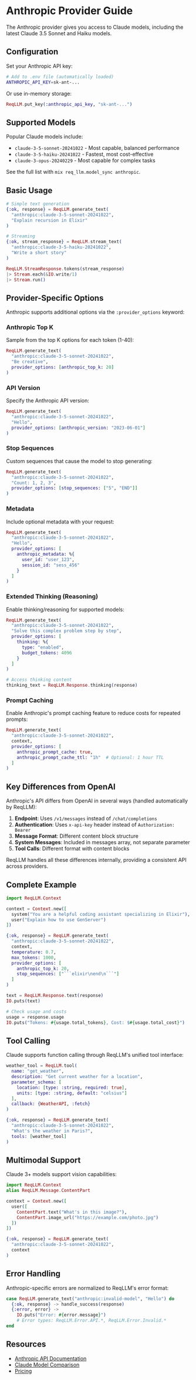 # Anthropic Provider Guide

The Anthropic provider gives you access to Claude models, including the latest Claude 3.5 Sonnet and Haiku models.

## Configuration

Set your Anthropic API key:

```bash
# Add to .env file (automatically loaded)
ANTHROPIC_API_KEY=sk-ant-...
```

Or use in-memory storage:

```elixir
ReqLLM.put_key(:anthropic_api_key, "sk-ant-...")
```

## Supported Models

Popular Claude models include:

- `claude-3-5-sonnet-20241022` - Most capable, balanced performance
- `claude-3-5-haiku-20241022` - Fastest, most cost-effective
- `claude-3-opus-20240229` - Most capable for complex tasks

See the full list with `mix req_llm.model_sync anthropic`.

## Basic Usage

```elixir
# Simple text generation
{:ok, response} = ReqLLM.generate_text(
  "anthropic:claude-3-5-sonnet-20241022",
  "Explain recursion in Elixir"
)

# Streaming
{:ok, stream_response} = ReqLLM.stream_text(
  "anthropic:claude-3-5-haiku-20241022",
  "Write a short story"
)

ReqLLM.StreamResponse.tokens(stream_response)
|> Stream.each(&IO.write/1)
|> Stream.run()
```

## Provider-Specific Options

Anthropic supports additional options via the `:provider_options` keyword:

### Anthropic Top K

Sample from the top K options for each token (1-40):

```elixir
ReqLLM.generate_text(
  "anthropic:claude-3-5-sonnet-20241022",
  "Be creative",
  provider_options: [anthropic_top_k: 20]
)
```

### API Version

Specify the Anthropic API version:

```elixir
ReqLLM.generate_text(
  "anthropic:claude-3-5-sonnet-20241022",
  "Hello",
  provider_options: [anthropic_version: "2023-06-01"]
)
```

### Stop Sequences

Custom sequences that cause the model to stop generating:

```elixir
ReqLLM.generate_text(
  "anthropic:claude-3-5-sonnet-20241022",
  "Count: 1, 2, 3",
  provider_options: [stop_sequences: ["5", "END"]]
)
```

### Metadata

Include optional metadata with your request:

```elixir
ReqLLM.generate_text(
  "anthropic:claude-3-5-sonnet-20241022",
  "Hello",
  provider_options: [
    anthropic_metadata: %{
      user_id: "user_123",
      session_id: "sess_456"
    }
  ]
)
```

### Extended Thinking (Reasoning)

Enable thinking/reasoning for supported models:

```elixir
ReqLLM.generate_text(
  "anthropic:claude-3-5-sonnet-20241022",
  "Solve this complex problem step by step",
  provider_options: [
    thinking: %{
      type: "enabled",
      budget_tokens: 4096
    }
  ]
)

# Access thinking content
thinking_text = ReqLLM.Response.thinking(response)
```

### Prompt Caching

Enable Anthropic's prompt caching feature to reduce costs for repeated prompts:

```elixir
ReqLLM.generate_text(
  "anthropic:claude-3-5-sonnet-20241022",
  context,
  provider_options: [
    anthropic_prompt_cache: true,
    anthropic_prompt_cache_ttl: "1h"  # Optional: 1 hour TTL
  ]
)
```

## Key Differences from OpenAI

Anthropic's API differs from OpenAI in several ways (handled automatically by ReqLLM):

1. **Endpoint**: Uses `/v1/messages` instead of `/chat/completions`
2. **Authentication**: Uses `x-api-key` header instead of `Authorization: Bearer`
3. **Message Format**: Different content block structure
4. **System Messages**: Included in messages array, not separate parameter
5. **Tool Calls**: Different format with content blocks

ReqLLM handles all these differences internally, providing a consistent API across providers.

## Complete Example

```elixir
import ReqLLM.Context

context = Context.new([
  system("You are a helpful coding assistant specializing in Elixir"),
  user("Explain how to use GenServer")
])

{:ok, response} = ReqLLM.generate_text(
  "anthropic:claude-3-5-sonnet-20241022",
  context,
  temperature: 0.7,
  max_tokens: 1000,
  provider_options: [
    anthropic_top_k: 20,
    stop_sequences: ["```elixir\nend\n```"]
  ]
)

text = ReqLLM.Response.text(response)
IO.puts(text)

# Check usage and costs
usage = response.usage
IO.puts("Tokens: #{usage.total_tokens}, Cost: $#{usage.total_cost}")
```

## Tool Calling

Claude supports function calling through ReqLLM's unified tool interface:

```elixir
weather_tool = ReqLLM.tool(
  name: "get_weather",
  description: "Get current weather for a location",
  parameter_schema: [
    location: [type: :string, required: true],
    units: [type: :string, default: "celsius"]
  ],
  callback: {WeatherAPI, :fetch}
)

{:ok, response} = ReqLLM.generate_text(
  "anthropic:claude-3-5-sonnet-20241022",
  "What's the weather in Paris?",
  tools: [weather_tool]
)
```

## Multimodal Support

Claude 3+ models support vision capabilities:

```elixir
import ReqLLM.Context
alias ReqLLM.Message.ContentPart

context = Context.new([
  user([
    ContentPart.text("What's in this image?"),
    ContentPart.image_url("https://example.com/photo.jpg")
  ])
])

{:ok, response} = ReqLLM.generate_text(
  "anthropic:claude-3-5-sonnet-20241022",
  context
)
```

## Error Handling

Anthropic-specific errors are normalized to ReqLLM's error format:

```elixir
case ReqLLM.generate_text("anthropic:invalid-model", "Hello") do
  {:ok, response} -> handle_success(response)
  {:error, error} -> 
    IO.puts("Error: #{error.message}")
    # Error types: ReqLLM.Error.API.*, ReqLLM.Error.Invalid.*
end
```

## Resources

- [Anthropic API Documentation](https://docs.anthropic.com/claude/reference/getting-started-with-the-api)
- [Claude Model Comparison](https://docs.anthropic.com/claude/docs/models-overview)
- [Pricing](https://www.anthropic.com/pricing)
